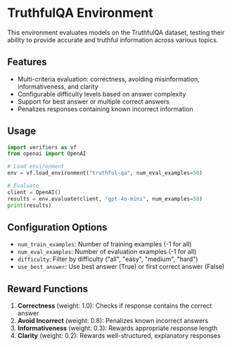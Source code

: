 # TruthfulQA Environment

This environment evaluates models on the TruthfulQA dataset, testing their ability to provide accurate and truthful information across various topics.

## Features

- Multi-criteria evaluation: correctness, avoiding misinformation, informativeness, and clarity
- Configurable difficulty levels based on answer complexity
- Support for best answer or multiple correct answers
- Penalizes responses containing known incorrect information

## Usage

```python
import verifiers as vf
from openai import OpenAI

# Load environment
env = vf.load_environment("truthful-qa", num_eval_examples=50)

# Evaluate
client = OpenAI()
results = env.evaluate(client, "gpt-4o-mini", num_examples=50)
print(results)
```

## Configuration Options

- `num_train_examples`: Number of training examples (-1 for all)
- `num_eval_examples`: Number of evaluation examples (-1 for all)  
- `difficulty`: Filter by difficulty ("all", "easy", "medium", "hard")
- `use_best_answer`: Use best answer (True) or first correct answer (False)

## Reward Functions

1. **Correctness** (weight: 1.0): Checks if response contains the correct answer
2. **Avoid Incorrect** (weight: 0.8): Penalizes known incorrect answers
3. **Informativeness** (weight: 0.3): Rewards appropriate response length
4. **Clarity** (weight: 0.2): Rewards well-structured, explanatory responses